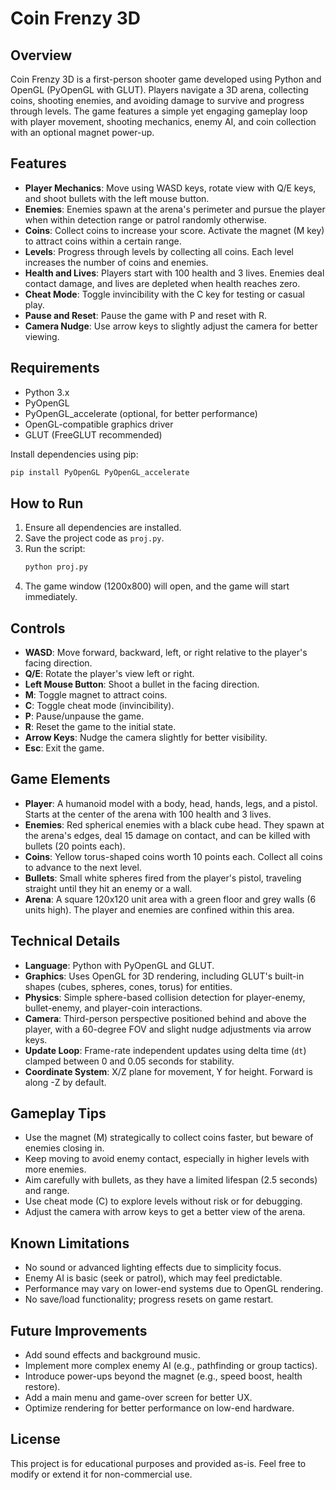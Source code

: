 # Coin Frenzy 3D

## Overview
Coin Frenzy 3D is a first-person shooter game developed using Python and OpenGL (PyOpenGL with GLUT). Players navigate a 3D arena, collecting coins, shooting enemies, and avoiding damage to survive and progress through levels. The game features a simple yet engaging gameplay loop with player movement, shooting mechanics, enemy AI, and coin collection with an optional magnet power-up.

## Features
- **Player Mechanics**: Move using WASD keys, rotate view with Q/E keys, and shoot bullets with the left mouse button.
- **Enemies**: Enemies spawn at the arena's perimeter and pursue the player when within detection range or patrol randomly otherwise.
- **Coins**: Collect coins to increase your score. Activate the magnet (M key) to attract coins within a certain range.
- **Levels**: Progress through levels by collecting all coins. Each level increases the number of coins and enemies.
- **Health and Lives**: Players start with 100 health and 3 lives. Enemies deal contact damage, and lives are depleted when health reaches zero.
- **Cheat Mode**: Toggle invincibility with the C key for testing or casual play.
- **Pause and Reset**: Pause the game with P and reset with R.
- **Camera Nudge**: Use arrow keys to slightly adjust the camera for better viewing.

## Requirements
- Python 3.x
- PyOpenGL
- PyOpenGL_accelerate (optional, for better performance)
- OpenGL-compatible graphics driver
- GLUT (FreeGLUT recommended)

Install dependencies using pip:
```bash
pip install PyOpenGL PyOpenGL_accelerate
```

## How to Run
1. Ensure all dependencies are installed.
2. Save the project code as `proj.py`.
3. Run the script:
   ```bash
   python proj.py
   ```
4. The game window (1200x800) will open, and the game will start immediately.

## Controls
- **WASD**: Move forward, backward, left, or right relative to the player's facing direction.
- **Q/E**: Rotate the player's view left or right.
- **Left Mouse Button**: Shoot a bullet in the facing direction.
- **M**: Toggle magnet to attract coins.
- **C**: Toggle cheat mode (invincibility).
- **P**: Pause/unpause the game.
- **R**: Reset the game to the initial state.
- **Arrow Keys**: Nudge the camera slightly for better visibility.
- **Esc**: Exit the game.

## Game Elements
- **Player**: A humanoid model with a body, head, hands, legs, and a pistol. Starts at the center of the arena with 100 health and 3 lives.
- **Enemies**: Red spherical enemies with a black cube head. They spawn at the arena's edges, deal 15 damage on contact, and can be killed with bullets (20 points each).
- **Coins**: Yellow torus-shaped coins worth 10 points each. Collect all coins to advance to the next level.
- **Bullets**: Small white spheres fired from the player's pistol, traveling straight until they hit an enemy or a wall.
- **Arena**: A square 120x120 unit area with a green floor and grey walls (6 units high). The player and enemies are confined within this area.

## Technical Details
- **Language**: Python with PyOpenGL and GLUT.
- **Graphics**: Uses OpenGL for 3D rendering, including GLUT's built-in shapes (cubes, spheres, cones, torus) for entities.
- **Physics**: Simple sphere-based collision detection for player-enemy, bullet-enemy, and player-coin interactions.
- **Camera**: Third-person perspective positioned behind and above the player, with a 60-degree FOV and slight nudge adjustments via arrow keys.
- **Update Loop**: Frame-rate independent updates using delta time (`dt`) clamped between 0 and 0.05 seconds for stability.
- **Coordinate System**: X/Z plane for movement, Y for height. Forward is along -Z by default.

## Gameplay Tips
- Use the magnet (M) strategically to collect coins faster, but beware of enemies closing in.
- Keep moving to avoid enemy contact, especially in higher levels with more enemies.
- Aim carefully with bullets, as they have a limited lifespan (2.5 seconds) and range.
- Use cheat mode (C) to explore levels without risk or for debugging.
- Adjust the camera with arrow keys to get a better view of the arena.

## Known Limitations
- No sound or advanced lighting effects due to simplicity focus.
- Enemy AI is basic (seek or patrol), which may feel predictable.
- Performance may vary on lower-end systems due to OpenGL rendering.
- No save/load functionality; progress resets on game restart.

## Future Improvements
- Add sound effects and background music.
- Implement more complex enemy AI (e.g., pathfinding or group tactics).
- Introduce power-ups beyond the magnet (e.g., speed boost, health restore).
- Add a main menu and game-over screen for better UX.
- Optimize rendering for better performance on low-end hardware.

## License
This project is for educational purposes and provided as-is. Feel free to modify or extend it for non-commercial use.